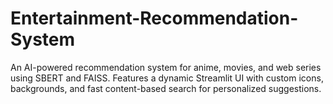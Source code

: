 # Entertainment-Recommendation-System
An AI-powered recommendation system for anime, movies, and web series using SBERT and FAISS. Features a dynamic Streamlit UI with custom icons, backgrounds, and fast content-based search for personalized suggestions.
